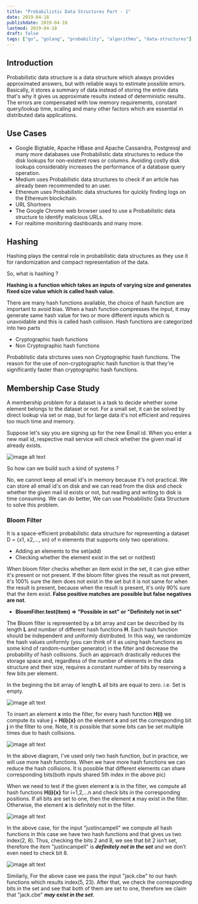 ```yaml
---
title: "Probabilistic Data Structures Part - 1"
date: 2019-04-18
publishdate: 2019-04-18
lastmod: 2019-04-18
draft: false
tags: ["go", "golang", "probability", "algorithms", "data-structures"]
---
```


## Introduction

Probabilistic data structure is a data structure which always provides approximated answers, but with reliable ways to estimate possible errors. Basically, it stores a summary of data instead of storing the entire data that's why it gives us approximate results instead of deterministic results. The errors are compensated with low memory requirements, constant query/lookup time, scaling and many other factors which are essential in distributed data applications.

## Use Cases

- Google Bigtable, Apache HBase and Apache Cassandra, Postgresql and many more databases use Probabilistic data structures to reduce the disk lookups for non-existent rows or columns. Avoiding costly disk lookups considerably increases the performance of a database query operation.
- Medium uses Probabilistic data structures to check if an article has already been recommended to an user.
- Ethereum uses Probabilistic data structures for quickly finding logs on the Ethereum blockchain.
- URL Shortners
- The Google Chrome web browser used to use a Probabilistic data structure to identify malicious URLs.
- For realtime monitoring dashboards and many more.

## Hashing

Hashing plays the central role in probabilistic data structures as they use it for randomization and compact representation of the data.

So, what is hashing ?

**Hashing is a function which takes an inputs of varying size and generates fixed size value which is called hash value.**

There are many hash functions available, the choice of hash function are important to avoid bias. When a hash function compresses the input, it may generate same hash value for two or more different inputs which is unavoidable and this is called hash collision. Hash functions are categorized into two parts

- Cryptographic hash functions
- Non Cryptographic hash functions

Probablistic data strctures uses non Cryptographic hash functions. The reason for the use of non-cryptographic hash function is that they're significantly faster than cryptographic hash functions.

## Membership Case Study

A membership problem for a dataset is a task to decide whether some element belongs to the dataset or not. For a small set, it can be solved by direct lookup via set or map, but for large data it's not efficient and requires too much time and memory.

Suppose let's say you are signing up for the new Email id. When you enter a new mail id, respective mail service will check whether the given mail id already exists.

![image alt text](/img/email.png)

So how can we build such a kind of systems ?

No, we cannot keep all email id's in memory because it's not practical. We can store all email id's on disk and we can read from the disk and check whether the given mail id exists or not, but reading and writing to disk is time consuming. We can do better, We can use Probabilistic Data Structure to solve this problem.

### Bloom Filter

It is a space-efficient probabilistic data structure for representing a dataset D = {x1, x2,..., xn} of n elements that supports only two operations.

- Adding an elements to the set(add)
- Checking whether the element exist in the set or not(test)

When bloom filter checks whether an item exist in the set, it can give either it's present or not present. If the bloom filter gives the result as not present, it's 100% sure the item does not exist in the set but it is not same for when the result is present, because when the result is present, it's only 90% sure that the item exist.
**False positive matches are possible but false negatives are not**.

- **BloomFilter.test(item) => "Possible in set" or "Definitely not in set"**

The Bloom filter is represented by a bit array and can be described by its length **L** and number of different hash functions **H**. Each hash function should be independent and uniformly distributed. In this way, we randomize the hash values uniformly (you can think of it as using hash functions as some kind of random-number generator) in the filter and decrease the probability of hash collisions. Such an approach drastically reduces the storage space and, regardless of the number of elements in the data structure and their size, requires a constant number of bits by reserving a few bits per element.

In the begining the bit array of length **L** all bits are equal to zero. i.e. Set is empty.

![image alt text](/img/bit_array1.png)

To insert an element **x** into the filter, for every hash function **H(i)** we compute its value **j** = **H(i){x}** on the element **x** and set the corresponding bit **j** in the filter to one. Note, it is possible that some bits can be set multiple times due to hash collisions.

![image alt text](/img/bit_array2.png)

In the above diagram, I've used only two hash function, but in practice, we will use more hash functions. When we have more hash functions we can reduce the hash collisions. It is possible that different elements can share corresponding bits(both inputs shared 5th index in the above pic)

When we need to test if the given element **x** is in the filter, we compute all hash functions **H(i){x}** for i=1,2,...n and check bits in the corresponding positions. If all bits are set to one, then the element **x** may exist in the filter. Otherwise, the element **x** is definitely not in the filter.

![image alt text](/img/bit_array3.png)

In the above case, for the input "justincampell" we compute all hash functions in this case we have two hash functions and that gives us two index(2, 8). Thus, checking the bits 2 and 8, we see that bit 2 isn’t set, therefore the item "justincampell" is ***definitely not in the set*** and we don’t even need to check bit 8.

![image alt text](/img/bit_array4.png)

Similarly, For the above case we pass the input "jack.cbe" to our hash functions which results index(5, 23). After that, we check the corresponding bits in the set and see that both of them are set to one, therefore we claim that "jack.cbe" ***may exist in the set***.